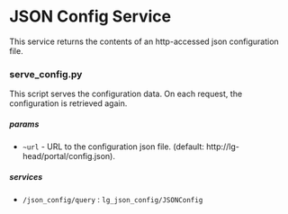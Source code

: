 JSON Config Service
=====================

This service returns the contents of an http-accessed json configuration file.

### serve\_config.py

This script serves the configuration data.  On each request, the configuration is retrieved again.

##### params

* `~url` - URL to the configuration json file. (default: http://lg-head/portal/config.json).

##### services

* `/json_config/query` : `lg_json_config/JSONConfig`

